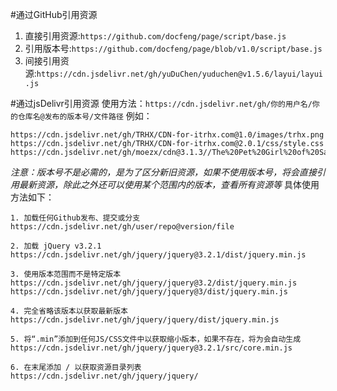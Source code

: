 #通过GitHub引用资源
1. 直接引用资源:`https://github.com/docfeng/page/script/base.js`
2. 引用版本号:`https://github.com/docfeng/page/blob/v1.0/script/base.js`
3. 间接引用资源:`https://cdn.jsdelivr.net/gh/yuDuChen/yuduchen@v1.5.6/layui/layui.js`


#通过jsDelivr引用资源
使用方法：`https://cdn.jsdelivr.net/gh/你的用户名/你的仓库名@发布的版本号/文件路径`
例如：
```
https://cdn.jsdelivr.net/gh/TRHX/CDN-for-itrhx.com@1.0/images/trhx.png
https://cdn.jsdelivr.net/gh/TRHX/CDN-for-itrhx.com@2.0.1/css/style.css
https://cdn.jsdelivr.net/gh/moezx/cdn@3.1.3//The%20Pet%20Girl%20of%20Sakurasou.mp4
```
*注意：版本号不是必需的，是为了区分新旧资源，如果不使用版本号，将会直接引用最新资源，除此之外还可以使用某个范围内的版本，查看所有资源等*
具体使用方法如下：
```
1. 加载任何Github发布、提交或分支
https://cdn.jsdelivr.net/gh/user/repo@version/file

2. 加载 jQuery v3.2.1
https://cdn.jsdelivr.net/gh/jquery/jquery@3.2.1/dist/jquery.min.js

3. 使用版本范围而不是特定版本
https://cdn.jsdelivr.net/gh/jquery/jquery@3.2/dist/jquery.min.js
https://cdn.jsdelivr.net/gh/jquery/jquery@3/dist/jquery.min.js

4. 完全省略该版本以获取最新版本
https://cdn.jsdelivr.net/gh/jquery/jquery/dist/jquery.min.js

5. 将“.min”添加到任何JS/CSS文件中以获取缩小版本，如果不存在，将为会自动生成
https://cdn.jsdelivr.net/gh/jquery/jquery@3.2.1/src/core.min.js

6. 在末尾添加 / 以获取资源目录列表
https://cdn.jsdelivr.net/gh/jquery/jquery/
```

